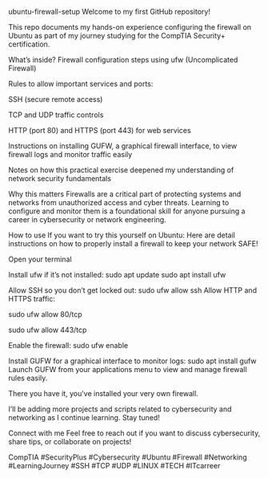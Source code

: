 ubuntu-firewall-setup
Welcome to my first GitHub repository!

This repo documents my hands-on experience configuring the firewall on Ubuntu as part of my journey studying for the CompTIA Security+ certification.

What’s inside? Firewall configuration steps using ufw (Uncomplicated Firewall)

Rules to allow important services and ports:

SSH (secure remote access)

TCP and UDP traffic controls

HTTP (port 80) and HTTPS (port 443) for web services

Instructions on installing GUFW, a graphical firewall interface, to view firewall logs and monitor traffic easily

Notes on how this practical exercise deepened my understanding of network security fundamentals

Why this matters Firewalls are a critical part of protecting systems and networks from unauthorized access and cyber threats. Learning to configure and monitor them is a foundational skill for anyone pursuing a career in cybersecurity or network engineering.

How to use If you want to try this yourself on Ubuntu: Here are detail instructions on how to properly install a firewall to keep your network SAFE!

Open your terminal

Install ufw if it’s not installed: sudo apt update sudo apt install ufw

Allow SSH so you don’t get locked out: sudo ufw allow ssh Allow HTTP and HTTPS traffic:

sudo ufw allow 80/tcp

sudo ufw allow 443/tcp

Enable the firewall: sudo ufw enable

Install GUFW for a graphical interface to monitor logs: sudo apt install gufw Launch GUFW from your applications menu to view and manage firewall rules easily.

There you have it, you've installed your very own firewall.

I’ll be adding more projects and scripts related to cybersecurity and networking as I continue learning. Stay tuned!

Connect with me Feel free to reach out if you want to discuss cybersecurity, share tips, or collaborate on projects!

CompTIA #SecurityPlus #Cybersecurity #Ubuntu #Firewall #Networking #LearningJourney #SSH #TCP #UDP #LINUX #TECH #ITcarreer


